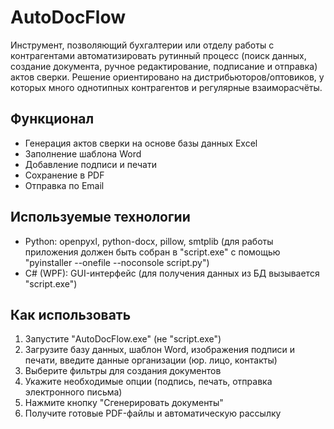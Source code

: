 # AutoDocFlow

Инструмент, позволяющий бухгалтерии или отделу работы с контрагентами автоматизировать рутинный процесс (поиск данных, создание документа, ручное редактирование, подписание и отправка) актов сверки. Решение ориентировано на дистрибьюторов/оптовиков, у которых много однотипных контрагентов и регулярные взаиморасчёты.

## Функционал
- Генерация актов сверки на основе базы данных Excel
- Заполнение шаблона Word
- Добавление подписи и печати
- Сохранение в PDF
- Отправка по Email

## Используемые технологии
- Python: openpyxl, python-docx, pillow, smtplib (для работы приложения должен быть собран в "script.exe" с помощью "pyinstaller --onefile --noconsole script.py")
- C# (WPF): GUI-интерфейс (для получения данных из БД вызывается "script.exe")

## Как использовать
1. Запустите "AutoDocFlow.exe" (не "script.exe")
2. Загрузите базу данных, шаблон Word, изображения подписи и печати, введите данные организации (юр. лицо, контакты)
3. Выберите фильтры для создания документов
4. Укажите необходимые опции (подпись, печать, отправка электронного письма)
5. Нажмите кнопку "Сгенерировать документы"
6. Получите готовые PDF-файлы и автоматическую рассылку
